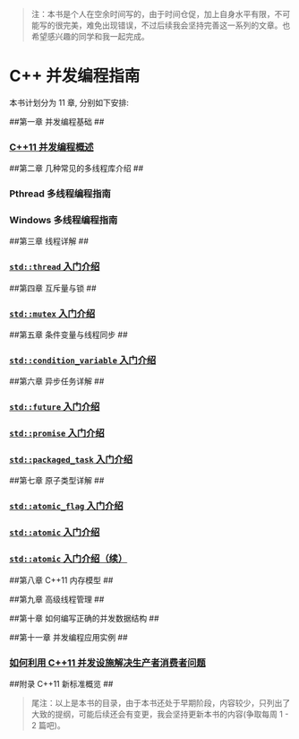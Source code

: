 ﻿> 注：本书是个人在空余时间写的，由于时间仓促，加上自身水平有限，不可能写的很完美，难免出现错误，不过后续我会坚持完善这一系列的文章。也希望感兴趣的同学和我一起完成。


# C++ 并发编程指南 #
本书计划分为 11 章, 分别如下安排:

##第一章 并发编程基础 ##

### [C++11 并发编程概述](https://github.com/forhappy/A-Detailed-Cplusplus-Concurrency-Tutorial/blob/master/zh/chapter1-Introduction/Cplusplus-Concurrency-Introduction.md "C++11 并发编程概述") ###


##第二章 几种常见的多线程库介绍 ##

### Pthread 多线程编程指南 ###

### Windows 多线程编程指南 ###


##第三章 线程详解  ##

### [`std::thread` 入门介绍](https://github.com/forhappy/A-Detailed-Cplusplus-Concurrency-Tutorial/blob/master/zh/chapter3-Thread/Introduction-to-Thread.md "std::thread 入门介绍") ###


##第四章 互斥量与锁 ##

### [`std::mutex` 入门介绍](https://github.com/forhappy/A-Detailed-Cplusplus-Concurrency-Tutorial/blob/master/zh/chapter4-Mutex/Introduction-to-Mutex.md "std::mutex 入门介绍") ###


##第五章 条件变量与线程同步 ##

### [`std::condition_variable` 入门介绍](https://github.com/forhappy/A-Detailed-Cplusplus-Concurrency-Tutorial/blob/master/zh/chapter5-Condition-Variable/Introduction-to-Condition-Variable.md "std::condition_variable 入门介绍") ###

##第六章 异步任务详解 ##

### [`std::future` 入门介绍](https://github.com/forhappy/A-Detailed-Cplusplus-Concurrency-Tutorial/blob/master/zh/chapter6-Future/Introduction-to-Future-future%26shared_future.md "std::future 入门介绍") ###

### [`std::promise` 入门介绍](https://github.com/forhappy/A-Detailed-Cplusplus-Concurrency-Tutorial/blob/master/zh/chapter6-Future/Introduction-to-Future-promise.md "std::promise 入门介绍") ###

### [`std::packaged_task` 入门介绍](https://github.com/forhappy/A-Detailed-Cplusplus-Concurrency-Tutorial/blob/master/zh/chapter6-Future/Introduction-to-Future-packaged_task.md "std::packaged_task 入门介绍") ###


##第七章 原子类型详解  ##


### [`std::atomic_flag` 入门介绍](https://github.com/forhappy/A-Detailed-Cplusplus-Concurrency-Tutorial/blob/master/zh/chapter7-Atomic/Introduction-to-Atomic-atomic_flag.md "std::atomic_flag 入门介绍") ###

### [ `std::atomic` 入门介绍](https://github.com/forhappy/A-Detailed-Cplusplus-Concurrency-Tutorial/blob/master/zh/chapter7-Atomic/Introduction-to-Atomic-atomic.md "std::atomic 入门介绍") ###

### [ `std::atomic` 入门介绍（续）](https://github.com/forhappy/A-Detailed-Cplusplus-Concurrency-Tutorial/blob/master/zh/chapter7-Atomic/Introduction-to-Atomic-atomic2.md "std::atomic 入门介绍（续）") ###


##第八章 C++11 内存模型 ##


##第九章 高级线程管理 ##


##第十章 如何编写正确的并发数据结构 ##


##第十一章 并发编程应用实例 ##

### [如何利用 C++11 并发设施解决生产者消费者问题](https://github.com/forhappy/A-Detailed-Cplusplus-Concurrency-Tutorial/blob/master/zh/chapter10-application/Producer-Consum.md "如何利用 C++11 并发设施解决生产者消费者问题") ###


##附录 C++11 新标准概览 ##


> 尾注：以上是本书的目录，由于本书还处于早期阶段，内容较少，只列出了大致的提纲，可能后续还会有变更，我会坚持更新本书的内容(争取每周 1 - 2 篇吧)。